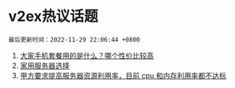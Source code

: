 # v2ex热议话题

`最后更新时间：2022-11-29 22:06:44 +0800`

1. [大家手机套餐用的是什么？哪个性价比较高](https://www.v2ex.com/t/898718)
1. [家用服务器选择](https://www.v2ex.com/t/898705)
1. [甲方要求提高服务器资源利用率，目前 cpu 和内存利用率都不达标](https://www.v2ex.com/t/898820)

